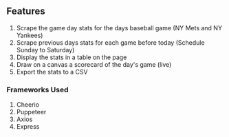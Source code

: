 ## Features

1. Scrape the game day stats for the days baseball game (NY Mets and NY Yankees)
2. Scrape previous days stats for each game before today (Schedule Sunday to Saturday)
3. Display the stats in a table on the page
4. Draw on a canvas a scorecard of the day's game (live)
5. Export the stats to a CSV

### Frameworks Used

1. Cheerio
2. Puppeteer
3. Axios
4. Express

